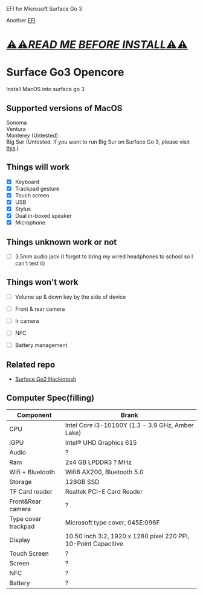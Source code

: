 EFI for Microsoft Surface Go 3

Another [EFI](https://github.com/CoolestEnoch/surface-go3-opencore-kingo-base)

# [⚠️⚠️***READ ME BEFORE INSTALL***⚠️⚠️](BeforeInstall.md)


# Surface Go3 Opencore
Install MacOS into surface go 3


## Supported versions of MacOS
Sonoma<br/>
Ventura<br/>
Monterey (Untested)<br/>
Big Sur (Untested. If you want to run Big Sur on Surface Go 3, please visit [this](https://github.com/djmanri3/OpenCoreBigSur_Microsoft_Surface_Go_3).)<br/>


## Things will work
- [x] Keyboard
- [x] Trackpad gesture
- [x] Touch screen
- [x] USB
- [x] Stylus
- [x] Dual in-boxed speaker
- [x] Microphone

## Things unknown work or not
- [ ] 3.5mm audio jack (I forgot to bring my wired headphones to school so I can't test it)

## Things won't work
- [ ] Volume up & down key by the side of device
- [ ] Front & rear camera
- [ ] Ir camera
- [ ] NFC
- [ ] Battery management


## Related repo
* [Surface Go2 Hackintosh](https://github.com/kingo132/surface-go2-hackintosh)





## Computer Spec(filling)

| Component        | Brank                              |
| ---------------- | ---------------------------------- |
| CPU              | Intel Core i3-10100Y (1.3 - 3.9 GHz, Amber Lake) |
| iGPU             | Intel® UHD Graphics 615            |
| Audio            | ?          |
| Ram              | 2x4 GB LPDDR3 ? MHz                |
| Wifi + Bluetooth |   Wifi6 AX200, Bluetooth 5.0  |
| Storage             | 128GB SSD       |
| TF Card reader | Realtek PCI-E Card Reader |
|Front&Rear camera| ? |
|Type cover trackpad|Microsoft type cover, 045E:096F|
|Display|10.50 inch 3:2, 1920 x 1280 pixel 220 PPI, 10-Point Capacitive|
|Touch Screen| ? |
|Screen| ? |
|NFC| ? |
|Battery| ? |

